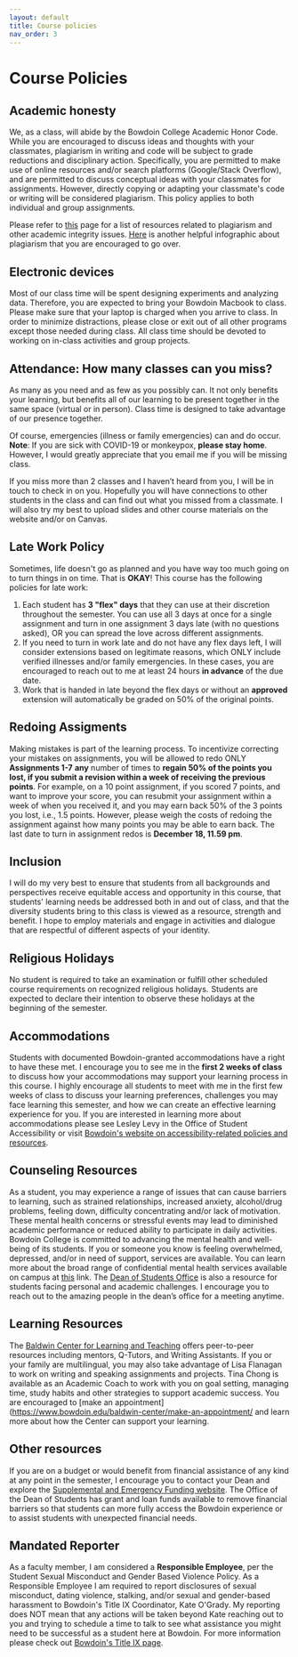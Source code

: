```yaml
---
layout: default
title: Course policies
nav_order: 3
---
```


# Course Policies

## Academic honesty

We, as a class, will abide by the Bowdoin College Academic Honor Code. While you are encouraged to discuss ideas and thoughts with your classmates, plagiarism in writing and code will be subject to grade reductions and disciplinary action. Specifically, you are permitted to make use of online resources and/or search platforms (Google/Stack Overflow), and are permitted to discuss conceptual ideas with your classmates for assignments. However, directly copying or adapting your classmate's code or writing will be considered plagiarism. This policy applies to both individual and group assignments. 

Please refer to [this](https://www.bowdoin.edu/dean-of-students/conduct-review-board/academic-honesty-and-plagiarism/index.html) page for a list of resources related to plagiarism and other academic integrity issues. [Here](https://myerslab.uconn.edu/wp-content/uploads/sites/291/2022/05/Plagiarism-Infographic.pdf) is another helpful infographic about plagiarism that you are encouraged to go over.

## Electronic devices

Most of our class time will be spent designing experiments and analyzing data. Therefore, you are expected to bring your Bowdoin Macbook to class. Please make sure that your laptop is charged when you arrive to class. In order to minimize distractions, please close or exit out of all other programs except those needed during class. All class time should be devoted to working on in-class activities and group projects. 

## Attendance: How many classes can you miss? 
As many as you need and as few as you possibly can. It not only benefits your learning, but benefits all of our learning to be present together in the same space (virtual or in person). Class time is designed to take advantage of our presence together.

Of course, emergencies (illness or family emergencies) can and do occur. **Note**: If you are sick with COVID-19 or monkeypox, **please stay home**. However, I would greatly appreciate that you email me if you will be missing class. 

If you miss more than 2 classes and I haven’t heard from you, I will be in touch to check in on you. Hopefully you will have connections to other students in the class and can find out what you missed from a classmate. I will also try my best to upload slides and other course materials on the website and/or on Canvas.

## Late Work Policy

Sometimes, life doesn't go as planned and you have way too much going on to turn things in on time. That is **OKAY**! This course has the following policies for late work:

1. Each student has **3 "flex" days** that they can use at their discretion throughout the semester. You can use all 3 days at once for a single assignment and turn in one assignment 3 days late (with no questions asked), OR you can spread the love across different assignments. 
2. If you need to turn in work late and do not have any flex days left, I will consider extensions based on legitimate reasons, which ONLY include verified illnesses and/or family emergencies. In these cases, you are encouraged to reach out to me at least 24 hours **in advance** of the due date.   
3. Work that is handed in late beyond the flex days or without an **approved** extension will automatically be graded on 50% of the original points.

## Redoing Assigments

Making mistakes is part of the learning process. To incentivize correcting your mistakes on assignments, you will be allowed to redo ONLY **Assignments 1-7** **any** number of times to **regain 50% of the points you lost, if you submit a revision within a week of receiving the previous points**. For example, on a 10 point assignment, if you scored 7 points, and want to improve your score, you can resubmit your assignment within a week of when you received it, and you may earn back 50% of the 3 points you lost, i.e., 1.5 points. However, please weigh the costs of redoing the assignment against how many points you may be able to earn back. The last date to turn in assignment redos is **December 18, 11.59 pm**.

## Inclusion
I will do my very best to ensure that students from all backgrounds and perspectives receive equitable access and opportunity in this course, that students' learning needs be addressed both in and out of class, and that the diversity students bring to this class is viewed as a resource, strength and benefit. I hope to employ materials and engage in activities and dialogue that are respectful of different aspects of your identity. 

## Religious Holidays
No student is required to take an examination or fulfill other scheduled course requirements on recognized religious holidays.  Students are expected to declare their intention to observe these holidays at the beginning of the semester. 

## Accommodations
Students with documented Bowdoin-granted accommodations have a right to have these met. I encourage you to see me in the **first 2 weeks of class** to discuss how your accommodations may support your learning process in this course. I highly encourage all students to meet with me in the first few weeks of class to discuss your learning preferences, challenges you may face learning this semester, and how we can create an effective learning experience for you. If you are interested in learning more about accommodations please see Lesley Levy in the Office of Student Accessibility or visit [Bowdoin's website on accessibility-related policies and resources](https://www.bowdoin.edu/accessibility/).

## Counseling Resources
As a student, you may experience a range of issues that can cause barriers to learning, such as strained relationships, increased anxiety, alcohol/drug problems, feeling down, difficulty concentrating and/or lack of motivation. These mental health concerns or stressful events may lead to diminished academic performance or reduced ability to participate in daily activities. Bowdoin College is committed to advancing the mental health and well-being of its students. If you or someone you know is feeling overwhelmed, depressed, and/or in need of support, services are available. You can learn more about the broad range of confidential mental health services available on campus at [this](https://www.bowdoin.edu/counseling/) link. The [Dean of Students Office](https://www.bowdoin.edu/dean-of-students/index.html) is also a resource for students facing personal and academic challenges. I encourage you to reach out to the amazing people in the dean’s office for a meeting anytime. 

## Learning Resources

The [Baldwin Center for Learning and Teaching](https://www.bowdoin.edu/baldwin-center) offers peer-to-peer resources including mentors, Q-Tutors, and Writing Assistants. If you or your family are multilingual, you may also take advantage of Lisa Flanagan to work on writing and speaking assignments and projects. Tina Chong is available as an Academic Coach to work with you on goal setting, managing time, study habits and other strategies to support academic success. You are encouraged to [make an appointment](https://www.bowdoin.edu/baldwin-center/make-an-appointment/ and learn more about how the Center can support your learning.

## Other resources

If you are on a budget or would benefit from financial assistance of any kind at any point in the semester, I encourage you to contact your Dean and explore the [Supplemental and Emergency Funding website](https://www.bowdoin.edu/dean-of-students/resources/emergency-funding/index.html). The Office of the Dean of Students has grant and loan funds available to remove financial barriers so that students can more fully access the Bowdoin experience or to assist students with unexpected financial needs.

## Mandated Reporter
As a faculty member, I am considered a **Responsible Employee**, per the Student Sexual Misconduct and Gender Based Violence Policy. As a Responsible Employee I am required to report disclosures of sexual misconduct, dating violence, stalking, and/or sexual and gender-based harassment to Bowdoin's Title IX Coordinator, Kate O'Grady. My reporting does NOT mean that any actions will be taken beyond Kate reaching out to you and trying to schedule a time to talk to see what assistance you might need to be successful as a student here at Bowdoin. For more information please check out [Bowdoin's Title IX page](http://www.bowdoin.edu/title-ix).
